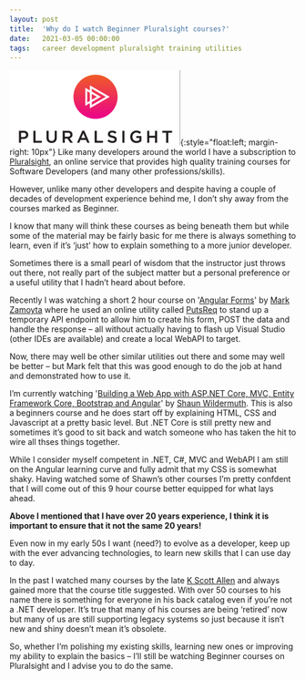 ```yaml
---
layout: post
title:  'Why do I watch Beginner Pluralsight courses?'
date:   2021-03-05 00:00:00
tags:   career development pluralsight training utilities
---
```

![pluralsight logo](/assets/images/pluralsight-logo.png){:style="float:left; margin-right: 10px"}
Like many developers around the world I have a subscription to <a href='https://www.pluralsight.com/' target='_blank'>Pluralsight</a>, an online service that provides high quality training courses for Software Developers (and many other professions/skills).

However, unlike many other developers and despite having a couple of decades of development experience behind me, I don’t shy away from the courses marked as Beginner.

I know that many will think these courses as being beneath them but while some of the material may be fairly basic for me there is always something to learn, even if it’s ‘just’ how to explain something to a more junior developer.
<!--more-->
Sometimes there is a small pearl of wisdom that the instructor just throws out there, not really part of the subject matter but a personal preference or a useful utility that I hadn’t heard about before.

Recently I was watching a short 2 hour course on '<a href='https://app.pluralsight.com/library/courses/angular-forms' target='_blank'>Angular Forms</a>' by <a href='https://app.pluralsight.com/profile/author/mark-zamoyta' target='_blank'>Mark Zamoyta</a> where he used an online utility called <a href='https://putsreq.com/' target='_blank'>PutsReq</a> to stand up a temporary API endpoint to allow him to create his form, POST the data and handle the response – all without actually having to flash up Visual Studio (other IDEs are available) and create a local WebAPI to target.

Now, there may well be other similar utilities out there and some may well be better – but Mark felt that this was good enough to do the job at hand and demonstrated how to use it.

I’m currently watching '<a href='https://app.pluralsight.com/library/courses/aspnetcore-mvc-efcore-bootstrap-angular-web' target='_blank'>Building a Web App with ASP.NET Core, MVC, Entity Framework Core, Bootstrap and Angular</a>' by <a href='https://app.pluralsight.com/profile/author/shawn-wildermuth' target='_blank'>Shaun Wildermuth</a>. This is also a beginners course and he does start off by explaining HTML, CSS and Javascript at a pretty basic level. But .NET Core is still pretty new and sometimes it’s good to sit back and watch someone who has taken the hit to wire all thses things together.

While I consider myself competent in .NET, C#, MVC and WebAPI I am still on the Angular learning curve and fully admit that my CSS is somewhat shaky. Having watched some of Shawn’s other courses I’m pretty confdent that I will come out of this 9 hour course better equipped for what lays ahead.

**Above I mentioned that I have over 20 years experience, I think it is important to ensure that it not the same 20 years!**

Even now in my early 50s I want (need?) to evolve as a developer, keep up with the ever advancing technologies, to learn new skills that I can use day to day.

In the past I watched many courses by the late <a href='https://app.pluralsight.com/profile/author/scott-allen' target='_blank'>K Scott Allen</a> and always gained more that the course title suggested. With over 50 courses to his name there is something for everyone in his back catalog even if you’re not a .NET developer. It’s true that many of his courses are being ‘retired’ now but many of us are still supporting legacy systems so just because it isn’t new and shiny doesn’t mean it’s obsolete.

So, whether I’m polishing my existing skills, learning new ones or improving my ability to explain the basics – I’ll still be watching Beginner courses on Pluralsight and I advise you to do the same.